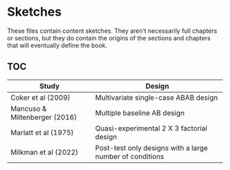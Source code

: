 # Sketches

These files contain content sketches. They aren’t necessarily full chapters or sections, but they do contain the origins of the sections and chapters that will eventually define the book.

## TOC

| Study | Design | 
| - | - | 
| Coker et al (2009) | Multivariate single-case ABAB design | 
| Mancuso & Miltenberger (2016) | Multiple baseline AB design |
| Marlatt et al (1975) | Quasi-experimental 2 X 3 factorial design |
| Milkman et al (2022) | Post-test only designs with a large number of conditions| 
